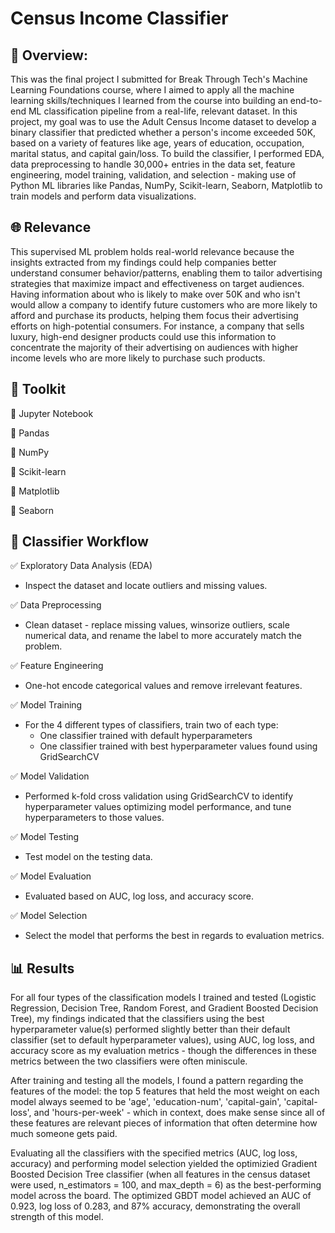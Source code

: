 # Census Income Classifier

## 📑 Overview:
This was the final project I submitted for Break Through Tech's Machine Learning Foundations course, where I aimed to apply all the machine learning skills/techniques I learned from the course into building an end-to-end ML classification pipeline from a real-life, relevant dataset. In this project, my goal was to use the Adult Census Income dataset to develop a binary classifier that predicted whether a person's income exceeded 50K, based on a variety of features like age, years of education, occupation, marital status, and capital gain/loss. To build the classifier, I performed EDA, data preprocessing to handle 30,000+ entries in the data set, feature engineering, model training, validation, and selection - making use of Python ML libraries like Pandas, NumPy, Scikit-learn, Seaborn, Matplotlib to train models and perform data visualizations. 

## 🌐 Relevance 
This supervised ML problem holds real-world relevance because the insights extracted from my findings could help companies better understand consumer behavior/patterns, enabling them to tailor advertising strategies that maximize impact and effectiveness on target audiences. Having information about who is likely to make over 50K and who isn't would allow a company to identify future customers who are more likely to afford and purchase its products, helping them focus their advertising efforts on high-potential consumers. For instance, a company that sells luxury, high-end designer products could use this information to concentrate the majority of their advertising on audiences with higher income levels who are more likely to purchase such products.

## 🧰 Toolkit
🔧 Jupyter Notebook   

🔧 Pandas  

🔧 NumPy 

🔧 Scikit-learn   

🔧 Matplotlib  

🔧 Seaborn   

## 🧮 Classifier Workflow
✅ Exploratory Data Analysis (EDA)
  - Inspect the dataset and locate outliers and missing values.
       
✅ Data Preprocessing
  - Clean dataset - replace missing values, winsorize outliers, scale numerical data, and rename the label to more accurately match the problem.
    
✅ Feature Engineering
  - One-hot encode categorical values and remove irrelevant features.
    
✅ Model Training
  - For the 4 different types of classifiers, train two of each type:
    - One classifier trained with default hyperparameters
    - One classifier trained with best hyperparameter values found using GridSearchCV
      
✅ Model Validation
  - Performed k-fold cross validation using GridSearchCV to identify hyperparameter values optimizing model performance, and tune hyperparameters to those values.
       
✅ Model Testing
  - Test model on the testing data.
    
✅ Model Evaluation
  - Evaluated based on AUC, log loss, and accuracy score.
       
✅ Model Selection
  - Select the model that performs the best in regards to evaluation metrics.     

## 📊 Results 
For all four types of the classification models I trained and tested (Logistic Regression, Decision Tree, Random Forest, and Gradient Boosted Decision Tree), my findings indicated that the classifiers using the best hyperparameter value(s) performed slightly better than their default classifier (set to default hyperparameter values), using AUC, log loss, and accuracy score as my evaluation metrics - though the differences in these metrics between the two classifiers were often miniscule. 

After training and testing all the models, I found a pattern regarding the features of the model: the top 5 features that held the most weight on each model always seemed to be 'age', 'education-num', 'capital-gain', 'capital-loss', and 'hours-per-week' - which in context, does make sense since all of these features are relevant pieces of information that often determine how much someone gets paid. 

Evaluating all the classifiers with the specified metrics (AUC, log loss, accuracy) and performing model selection yielded the optimizied Gradient Boosted Decision Tree classifier (when all features in the census dataset were used, n_estimators = 100, and max_depth = 6) as the best-performing model across the board. The optimized GBDT model achieved an AUC of 0.923, log loss of 0.283, and 87% accuracy, demonstrating the overall strength of this model.
